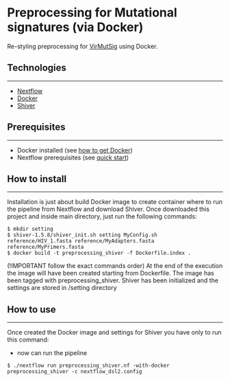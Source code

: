 # Preprocessing for Mutational signatures (via Docker)
Re-styling preprocessing for [VirMutSig](https://github.com/BIMIB-DISCo/VirMutSig) using Docker.


## Technologies
***
* [Nextflow](https://www.nextflow.io/)
* [Docker](https://www.docker.com/)
* [Shiver](https://github.com/ChrisHIV/shiver)

## Prerequisites
***
* Docker installed (see [how to get Docker](https://docs.docker.com/get-docker/))
* Nextflow prerequisites (see [quick start](https://www.nextflow.io/))

## How to install
***
Installation is just about build Docker image to create container where to run the pipeline from Nextflow and download Shiver. Once downloaded this project and inside main directory, just run the following commands:
```
$ mkdir setting 
$ shiver-1.5.8/shiver_init.sh setting MyConfig.sh reference/HIV_1.fasta reference/MyAdapters.fasta reference/MyPrimers.fasta
$ docker build -t preprocessing_shiver -f Dockerfile.index .
```
(!IMPORTANT follow the exact commands order)
At the end of the execution the image will have been created starting from Dockerfile. The image has been tagged with preprocessing_shiver. Shiver has been initialized and the settings are stored in /setting directory

## How to use
***
Once created the Docker image and settings for Shiver you have only to run this command:
* now can run the pipeline 
```
$ ./nextflow run preprocessing_shiver.nf -with-docker preprocessing_shiver -c nextflow_dsl2.config
```